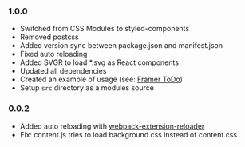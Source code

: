 ### 1.0.0

- Switched from CSS Modules to styled-components
- Removed postcss
- Added version sync between package.json and manifest.json
- Fixed auto reloading
- Added SVGR to load *.svg as React components
- Updated all dependencies
- Created an example of usage (see: [Framer ToDo](https://github.com/ElForastero/framer))
- Setup `src` directory as a modules source

### 0.0.2

- Added auto reloading with [webpack-extension-reloader](https://github.com/rubenspgcavalcante/webpack-extension-reloader)
- Fix: content.js tries to load background.css instead of content.css
